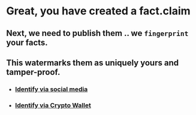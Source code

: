# Great, you have created a fact.claim

## Next, we need to publish them .. we `fingerprint` your facts.

## This watermarks them as uniquely yours and tamper-proof.

- ### [Identify via social media](/identify/social)

- ### [Identify via Crypto Wallet](/identify/wallet)


